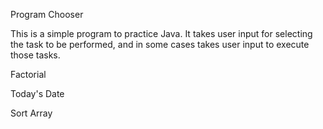 Program Chooser

This is a simple program to practice Java. It takes user input for selecting the task to be performed,
and in some cases takes user input to execute those tasks.

Factorial

Today's Date

Sort Array